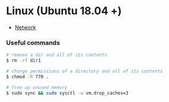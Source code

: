 # Linux (Ubuntu 18.04 +)

* [Network](./network.md)


### Useful commands
```sh
# remove a dir and all of its contents
$ rm -rf dir1

# change permissions of a directory and all of its contents
$ chmod -R 770 .

# free up unused memory
$ sudo sync && sudo sysctl -w vm.drop_caches=3
```